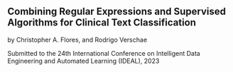 ## Combining Regular Expressions and Supervised Algorithms for Clinical Text Classification

by Christopher A. Flores, and Rodrigo Verschae

Submitted to the 24th International Conference on Intelligent Data Engineering and Automated Learning (IDEAL), 2023
